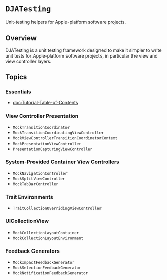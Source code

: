# ``DJATesting``

Unit-testing helpers for Apple-platform software projects.

## Overview

DJATesting is a unit testing framework designed to make it simpler to write unit tests for Apple-platform software projects, in particular the view and view controller layers.

## Topics

### Essentials

- <doc:Tutorial-Table-of-Contents>

### View Controller Presentation

- ``MockTransitionCoordinator``
- ``MockTransitionCoordinatingViewController``
- ``MockViewControllerTransitionCoordinatorContext``
- ``MockPresentationViewController``
- ``PresentationCapturingViewController``

### System-Provided Container View Controllers

- ``MockNavigationController``
- ``MockSplitViewController``
- ``MockTabBarController``

### Trait Environments

- ``TraitCollectionOverridingViewController``

### UICollectionView

- ``MockCollectionLayoutContainer``
- ``MockCollectionLayoutEnvironment``

### Feedback Generators

- ``MockImpactFeedbackGenerator``
- ``MockSelectionFeedbackGenerator``
- ``MockNotificationFeedbackGenerator``
